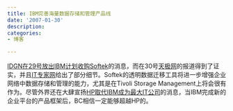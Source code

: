 ```yaml
---
title: IBM完善海量数据存储和管理产品线
date: '2007-01-30'
description:
categories:
- 博客

---
```

[IDGN在29号放出IBM计划收购Softek](http://it.sohu.com/20070130/n247921314.shtml)的消息，而在30号[天极网](http://news.chinabyte.com/163/3058163.shtml)的报道得到了证实，并且[IT专家网](http://searchstorage.techtarget.com.cn/news/438/3058438.shtml)给出了部分细节。Softek的透明数据迁移工具将进一步增强企业网络中数据存储和管理的能力，尤其是在Tivoli Storage Management上将会很有作为。尽管外界还在大肆宣扬[HP取代IBM成为最大IT公司](http://it.com.cn/f/desktop/071/30/379581.htm)的消息，当IBM完成新的企业平台的产品框架后，BC相信一定能够超越HP的。 
